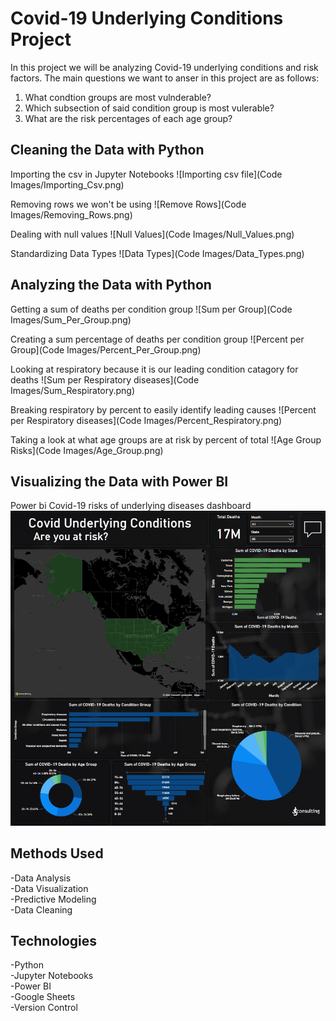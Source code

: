 # **Covid-19 Underlying Conditions Project**

In this project we will be analyzing Covid-19 underlying conditions and risk factors. The main questions we want to anser in this project are as follows:

1. What condtion groups are most vulnderable?
2. Which subsection of said condition group is most vulerable?
3. What are the risk percentages of each age group?

## **Cleaning the Data with Python**

Importing the csv in Jupyter Notebooks
![Importing csv file](Code Images/Importing_Csv.png)

Removing rows we won't be using
![Remove Rows](Code Images/Removing_Rows.png)

Dealing with null values
![Null Values](Code Images/Null_Values.png)

Standardizing Data Types
![Data Types](Code Images/Data_Types.png)

## **Analyzing the Data with Python**

Getting a sum of deaths per condition group
![Sum per Group](Code Images/Sum_Per_Group.png)

Creating a sum percentage of deaths per condition group
![Percent per Group](Code Images/Percent_Per_Group.png)

Looking at respiratory because it is our leading condition catagory for deaths
![Sum per Respiratory diseases](Code Images/Sum_Respiratory.png)

Breaking respiratory by percent to easily identify leading causes
![Percent per Respiratory diseases](Code Images/Percent_Respiratory.png)

Taking a look at what age groups are at risk by percent of total
![Age Group Risks](Code Images/Age_Group.png)

## **Visualizing the Data with Power BI**

Power bi Covid-19 risks of underlying diseases dashboard
![Dashboard](Covid_PowerBI_Visualization.png)



## **Methods Used**

-Data Analysis  
-Data Visualization  
-Predictive Modeling  
-Data Cleaning  

## **Technologies**

-Python  
-Jupyter Notebooks  
-Power BI  
-Google Sheets  
-Version Control  
